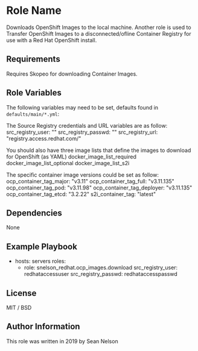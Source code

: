 Role Name
=========

Downloads OpenShift Images to the local machine. Another role is used to Transfer OpenShift Images
to a disconnected/ofline Container Registry for use with a Red Hat OpenShift install.

Requirements
------------

Requires Skopeo for downloading Container Images.

Role Variables
--------------

The following variables may need to be set, defaults found in `defaults/main/*.yml`:

The Source Registry credentials and URL variables are as follow:
    src_registry_user: ""
    src_registry_passwd: ""
    src_registry_url: "registry.access.redhat.com/"

You should also have three image lists that define the images to download for OpenShift (as YAML)
    docker_image_list_required
    docker_image_list_optional
    docker_image_list_s2i

The specific container image versions could be set as follow:
    ocp_container_tag_major: "v3.11"
    ocp_container_tag_full: "v3.11.135"
    ocp_container_tag_pod: "v3.11.98"
    ocp_container_tag_deployer: "v3.11.135"
    ocp_container_tag_etcd: "3.2.22"
    s2i_container_tag: "latest"

Dependencies
------------

None

Example Playbook
----------------

- hosts: servers
  roles:
    - role: snelson_redhat.ocp_images.download
      src_registry_user: redhataccessuser
      src_registry_passwd: redhataccesspasswd

License
-------

MIT / BSD

Author Information
------------------

This role was written in 2019 by Sean Nelson

